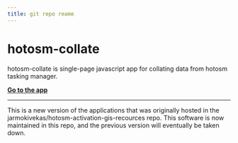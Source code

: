 ```yaml
---
title: git repo reame
---
```


# hotosm-collate



hotosm-collate is single-page javascript app for collating data from hotosm tasking manager. 


**[Go to the app](jarmokivekas.github.io/hotosm-collate/app)**



---

This is a new version of the applications that was originally hosted in the jarmokivekas/hotosm-activation-gis-recources repo. This software 
is now maintained in this repo, and the previous version will eventually be taken down.



